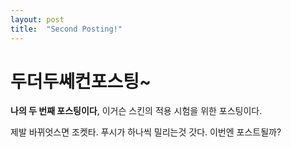 ```yaml
---
layout: post
title:  "Second Posting!"
---
```


# 두더두쎄컨포스팅~

**나의 두 번째 포스팅이다**, 이거슨 스킨의 적용 시험을 위한 포스팅이다.

제발 바뀌엇스면 조켓타.
푸시가 하나씩 밀리는것 갓다.
이번엔 포스트될까?